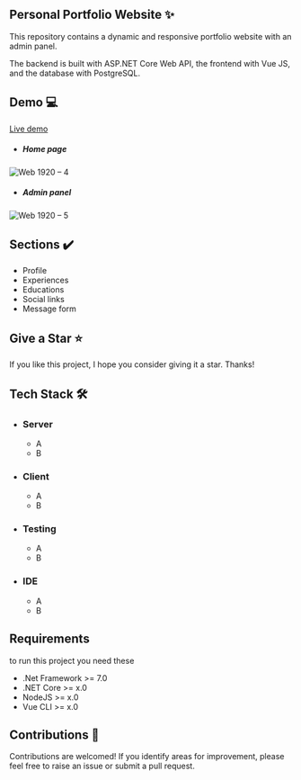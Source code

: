 <h2> Personal Portfolio Website ✨ </h2>
<p>This repository contains a dynamic and responsive portfolio website with an admin panel.</p>
<p>The backend is built with ASP.NET Core Web API, the frontend with Vue JS, and the database with PostgreSQL.</p>

<h2>Demo 💻 </h2>

[Live demo](http://www.sara-rasoulian.ir/)

- <h5>Home page</h5>
![Web 1920 – 4](https://github.com/SaraRasoulian/DotNet-Vue-Portfolio-Website/assets/51083712/6052b0fc-8de0-4683-b73f-4d96f89f317e)

- <h5>Admin panel</h5>
![Web 1920 – 5](https://github.com/SaraRasoulian/DotNet-Vue-Portfolio-Website/assets/51083712/47ffcaaa-1651-4d85-8268-11bfcd7cf228)


<h2>Sections ✔️</h2>

* Profile
* Experiences
* Educations
* Social links
* Message form


<h2>Give a Star ⭐ </h2>
<p>If you like this project, I hope you consider giving it a star. Thanks!</p>


<h2>Tech Stack 🛠️ </h2>

- ### Server
  - A
  - B
- ### Client
  - A
  - B
- ### Testing
  - A
  - B
- ### IDE
  - A
  - B


  
<h2>Requirements </h2>
<p>to run this project you need these</p>

- .Net Framework >= 7.0
- .NET Core >= x.0
- NodeJS >= x.0
- Vue CLI >= x.0

<h2>Contributions 🤝</h2>
<p>Contributions are welcomed! If you identify areas for improvement, please feel free to raise an issue or submit a pull request.</p>

